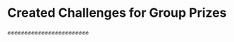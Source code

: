 # Created Challenges for Group Prizes
:fist::fist::fist::fist::fist::fist::fist::fist::fist::fist::fist::fist::fist::fist::fist::fist::fist::fist::fist::fist::fist::fist::fist::fist:
